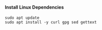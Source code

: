 #### Install Linux Dependencies

```shell showLineNumbers
sudo apt update
sudo apt install -y curl gpg sed gettext
```
